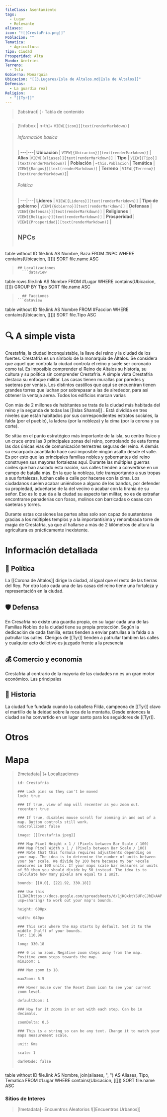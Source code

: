 ```yaml
---
fileClass: Asentamiento
tags:
  - Lugar
  - Relevante
aliases: 
icon: "![[CrestaFria.png]]"
Poblacion: ""
Tematica:
  - Agricultura
Tipo: Ciudad
Prosperidad: Alta
Mundo: Aretries
Terreno:
  - Isla
Gobierno: Monarquia
Ubicacion: "[[3.Lugares/Isla de Altalos.md|Isla de Altalos]]"
Defensas:
  - La guardia real
Religion:
  - "[[Tyr]]"
---
```


> [!abstract| ]- Tabla de contenido
> ```table-of-contents

> [!infobox | n-th]+
`VIEW[{icon}][text(renderMarkdown)]`
> ###### Información basica
>  |
> ---|---|
>  **Ubicación** | `VIEW[{Ubicacion}][text(renderMarkdown)]` |
> **Alias** |`VIEW[{aliases}][text(renderMarkdown)]` |
> **Tipo** | `VIEW[{Tipo}][text(renderMarkdown)]` |
> **Población** | `=this.Poblacion` |
> **Temática** | `VIEW[{Rangos}][text(renderMarkdown)]` |
> **Terreno** | `VIEW[{Terreno}][text(renderMarkdown)]`|
> ###### Política
>  |
> ---|---|
> **Lideres** | `VIEW[{Lideres}][text(renderMarkdown)]` |
> **Tipo de gobierno** | `VIEW[{Gobierno}][text(renderMarkdown)]` |
> **Defensas** | `VIEW[{Defensas}][text(renderMarkdown)]` |
> **Religiones** | `VIEW[{Religion}][text(renderMarkdown)]` |
> **Prosperidad** | `VIEW[{Prosperidad}][text(renderMarkdown)]` |
>   ## NPCs
>   ```dataview
table without ID  file.link AS Nombre, Raza
FROM #NPC
WHERE  contains(Ubicacion, [[]])
SORT file.name ASC
>```
> ## Localizaciones
>   ```dataview
table rows.file.link AS Nombre
FROM #Lugar
WHERE  contains(Ubicacion, [[]])
GROUP BY Tipo
SORT file.name ASC
>```
>   ## Facciones
> ```dataview
table without ID  file.link AS Nombre
FROM #Faccion
WHERE  contains(Ubicacion, [[]])
SORT file.Tipo ASC


# 🔍 A simple vista

Crestafria, la ciudad inconquistable, la llave del reino y la ciudad de los fuertes. Crestafria es un símbolo de la monarquía de Altalos. Se considera que aquel que controla la ciudad controla el reino y suele ser coronado como tal. Es imposible comprender el Reino de Altalos su historia, su cultura y su política sin comprender Crestafria.
A simple vista Crestafria destaca su enfoque militar. Las casas tienen murallas por paredes y saeteras por ventas. Los distintos castillos que aqui se encuentran tienen grandes torres que luchan por sobrepasar a las de alrededor, para asi obtener la ventaja aerea. Todos los edificios marcan varias 

Con más de 2 millones de habitantes se trata de la ciudad más habitada del reino y la segunda de todas las [[Islas Shamal]]  . Está dividida en tres niveles que están habitados por sus correspondientes estratos sociales, la falda (por el pueblo), la ladera (por la nobleza) y la cima (por la corona y su corte).

Se sitúa en el punto estratégico más importante de la isla, su centro físico y un cruce entre las 3 principales zonas del reino, controlando de esta forma las dos únicas vías de comunicación terrestres seguras del reino. A demás su escarpado acantilado hace casi imposible ningún asalto desde el valle. Es por esto que las principales familias nobles y gobernantes del reino construyen sus mayores fortalezas aquí. Durante las múltiples guerras civiles que han asolado esta nación, sus calles tienden a convertirse en un campo de batalla más. En la que la nobleza, tele transportando a sus tropas a sus fortalezas, luchan calle a calle por hacerse con la cima. Los ciudadanos suelen acabar uniéndose a alguno de los bandos, por defender su propiedad, adueñarse de la del vecino o acabar con la tiranía de su señor. Eso es lo que da a la ciudad su aspecto tan militar, no es de extrañar encontrarse panaderías con fosos, molinos con barricadas o casas con saeteras y torres.

Durante estas ocasiones las partes altas solo son capaz de sustentarse gracias a los múltiples templos y a la importantísima y renombrada torre de magia de Crestafria, ya que al hallarse a más de 2 kilómetros de altura la agricultura es prácticamente inexistente.


# Información detallada

## 🏤 Política
La [[Corona de Altalos]] dirige la ciudad, al igual que el resto de las tierras del Rey. Por otro lado cada una de las casas del reino tiene una fortaleza y representación en la ciudad.

## 🛡️ Defensa

En Cresafria no existe una guardia propia, en su lugar cada una de las Familias Nobles de la ciudad tiene su propia protección. Según la dedicación de cada familia, estas tienden a enviar patrullas a la falda o a patrullar las calles. 
Clerigos de [[Tyr]] tienden a patrullar tambien las calles y cualquier acto delictivo es juzgado frente a la presencia 

## 💰 Comercio y economía

Crestafria al contrario de la mayoria de las ciudades no es un gran motor económico. Las principales

## 🧾 Historia

La ciudad fue fundada cuando la caballera Filda, campeona de [[Tyr]] clavo el martillo de la deidad sobre la roca de la montaña. Desde entonces la ciudad se ha convertido en un lugar santo para los seguidores de [[Tyr]]. 


# Otros
# Mapa


> [!metadata| ]+ Localizaciones
>  ```leaflet
>id: Crestafria
>
>### Lock pins so they can't be moved
>lock: true
>
>### If true, view of map will recenter as you zoom out. 
>recenter: true
>
>### If true, disables mouse scroll for zomming in and out of a map. Button controls still work. 
>noScrollZoom: false
>
>image: [[Crestafria.jpeg]]
>
>### Map Pixel Height x 1 / (Pixels between Bar Scale / 100)
>### Map Pixel Width x 1 / (Pixels between Bar Scale / 100) 
>### Note that this formula requires adjustments depending on your map. The idea is to determine the number of units between your bar scale. We divide by 100 here because my bar >scale measures in 100 units. If your maps scale bar measures in units of 50 them you should divide by 50 instead. The idea is to calculate how many pixels are equal to 1 unit. 
>
>bounds: [[0,0], [221.92, 330.18]]
>
>### Use this [LINK]https://docs.google.com/spreadsheets/d/1jKQxktYSUFcCJhEkAAPr1wMVBTqUdpEfA5XveUXI17I/edit?usp=sharing) to work out your map's bounds.
>
>height: 600px
>
>width: 640px
>
>### This sets where the map starts by default. Set it to the middle (half) of your bounds. 
>lat: 110.96
>
>long: 330.18
>
>### 0 is no zoom. Negative zoom steps away from the map. Positive zoom steps towards the map. 
>minZoom: 1
>
>### Max zoom is 18. 
>
>maxZoom: 6.5
>
>### Hover mouse over the Reset Zoom icon to see your current zoom level. 
>
>defaultZoom: 1
>
>### How far it zooms in or out with each step. Can be in decimals. 
>
>zoomDelta: 0.5
>
>### This is a string so can be any text. Change it to match your maps measurement scale. 
>
>unit: Kms
>
>scale: 1
>
>darkMode: false
>
>```
> ```dataview
table without ID file.link AS Nombre, join(aliases, ", ") AS Aliases, Tipo, Tematica
FROM #Lugar
WHERE  contains(Ubicacion, [[]])
SORT file.name ASC
### Sitios de Interes
> [!metadata]- Encuentros Aleatorios
> ![[Encuentros Urbanos]]